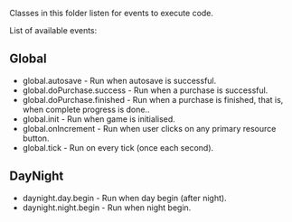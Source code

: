 Classes in this folder listen for events to execute code.

List of available events:

## Global

* global.autosave - Run when autosave is successful.
* global.doPurchase.success - Run when a purchase is successful.
* global.doPurchase.finished - Run when a purchase is finished, that is, when complete progress is done..
* global.init - Run when game is initialised.
* global.onIncrement - Run when user clicks on any primary resource button.
* global.tick - Run on every tick (once each second).

## DayNight

* daynight.day.begin - Run when day begin (after night).
* daynight.night.begin - Run when night begin.

